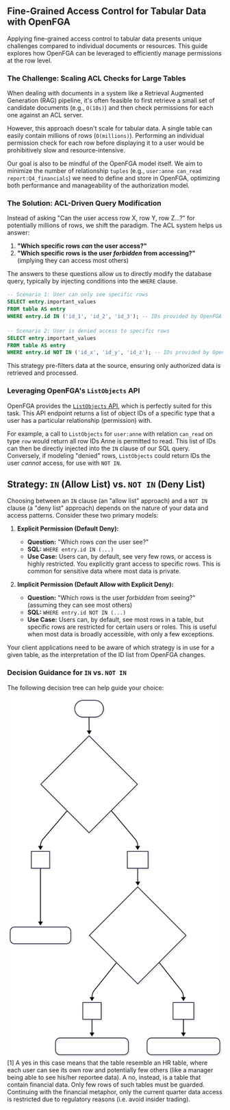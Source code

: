 <!--
With tabular data things differ slightly.

In fact for each table there could be a lot of rows and our goal is to minimize the number
of `tuples` we insert in OpenFGA according to our own.

Additionally, while for documents we could interrogate our ACL server for each document retrieved,
this is not possible with tabular data. This is because the set of documents we need to investigate
in a RAG context is `O(10s)`, while a table can have `0(millions)` rows.

Therefore, the methods use will change. Instead of retrieving the set of documents through RAG
and then further filter based on ACLs, the ACL system helps us constructing the query. Specifically
the `WHERE` clause of the query.

```sql
SELECT entry.important_values
FROM table AS entry
WHERE entry.id IN ("results", "from", "ACL", "here")
-- entry.id NOT IN (...) also works, more on that later.
```

Basically, we are not asking _"can the user read rows 1,2,3,..."_, but, instead,
_"which rows can the user see?"_ or _"which rows the user can't read?"_.

OpenFGA offers an [API](https://openfga.dev/docs/concepts#what-is-a-list-objects-request) exactly for this.
This method returns the objects of a particular type the the user has a relationship with.

## Using `IN (...)` vs `NOT IN (...)`

This is a subject that goes a bit by taste and if you want to use both
depending on the table your clients need to be aware.

I call these two ways of doing things **explicit** and **implicit** permissions respectively.
The first answers the question "Which rows can the user see", the second
"Since the user can see most of the rows, which one he/she is forbidden to see?"

In case, I provided here a suggestion on how to model the authorization for tabular data:

![decison_tree](./imgs/decision_tree_tabular.svg)
[1] A yes in this case means that the table resemble an HR table, where each user can see its own row
and potentially few others (like a manager being able to see his/her reportee data).
A no, instead, is a table that contain financial data. Only few rows of such tables must be
guarded. Continuing with the financial metaphor, only the current quarter data access is
restricted due to regulatory reasons (i.e. avoid insider trading).
-->

## Fine-Grained Access Control for Tabular Data with OpenFGA

Applying fine-grained access control to tabular data presents unique challenges compared to individual documents or resources. This guide explores how OpenFGA can be leveraged to efficiently manage permissions at the row level.

### The Challenge: Scaling ACL Checks for Large Tables

When dealing with documents in a system like a Retrieval Augmented Generation (RAG) pipeline, it's often feasible to first retrieve a small set of candidate documents (e.g., `O(10s)`) and then check permissions for each one against an ACL server.

However, this approach doesn't scale for tabular data. A single table can easily contain millions of rows (`O(millions)`). Performing an individual permission check for each row before displaying it to a user would be prohibitively slow and resource-intensive.

Our goal is also to be mindful of the OpenFGA model itself. We aim to minimize the number of relationship `tuples` (e.g., `user:anne can_read report:Q4_financials`) we need to define and store in OpenFGA, optimizing both performance and manageability of the authorization model.

### The Solution: ACL-Driven Query Modification

Instead of asking "Can the user access row X, row Y, row Z...?" for potentially millions of rows, we shift the paradigm. The ACL system helps us answer:

1.  **"Which specific rows _can_ the user access?"**
2.  **"Which specific rows is the user _forbidden_ from accessing?"** (implying they can access most others)

The answers to these questions allow us to directly modify the database query, typically by injecting conditions into the `WHERE` clause.

```sql
-- Scenario 1: User can only see specific rows
SELECT entry.important_values
FROM table AS entry
WHERE entry.id IN ('id_1', 'id_2', 'id_3'); -- IDs provided by OpenFGA

-- Scenario 2: User is denied access to specific rows
SELECT entry.important_values
FROM table AS entry
WHERE entry.id NOT IN ('id_x', 'id_y', 'id_z'); -- IDs provided by OpenFGA
```

This strategy pre-filters data at the source, ensuring only authorized data is retrieved and processed.

### Leveraging OpenFGA's `ListObjects` API

OpenFGA provides the [`ListObjects` API](https://openfga.dev/docs/concepts#what-is-a-list-objects-request), which is perfectly suited for this task. This API endpoint returns a list of object IDs of a specific type that a user has a particular relationship (permission) with.

For example, a call to `ListObjects` for `user:anne` with relation `can_read` on type `row` would return all row IDs Anne is permitted to read. This list of IDs can then be directly injected into the `IN` clause of our SQL query. Conversely, if modeling "denied" rows, `ListObjects` could return IDs the user _cannot_ access, for use with `NOT IN`.

## Strategy: `IN` (Allow List) vs. `NOT IN` (Deny List)

Choosing between an `IN` clause (an "allow list" approach) and a `NOT IN` clause (a "deny list" approach) depends on the nature of your data and access patterns. Consider these two primary models:

1.  **Explicit Permission (Default Deny):**

    - **Question:** "Which rows _can_ the user see?"
    - **SQL:** `WHERE entry.id IN (...)`
    - **Use Case:** Users can, by default, see very few rows, or access is highly restricted. You explicitly grant access to specific rows. This is common for sensitive data where most data is private.

2.  **Implicit Permission (Default Allow with Explicit Deny):**
    - **Question:** "Which rows is the user _forbidden_ from seeing?" (assuming they can see most others)
    - **SQL:** `WHERE entry.id NOT IN (...)`
    - **Use Case:** Users can, by default, see most rows in a table, but specific rows are restricted for certain users or roles. This is useful when most data is broadly accessible, with only a few exceptions.

Your client applications need to be aware of which strategy is in use for a given table, as the interpretation of the ID list from OpenFGA changes.

### Decision Guidance for `IN` vs. `NOT IN`

The following decision tree can help guide your choice:

![Decision tree for choosing between IN and NOT IN strategies for tabular data ACLs](./imgs/decision_tree_tabular.svg)
[1] A yes in this case means that the table resemble an HR table, where each user can see its own row
and potentially few others (like a manager being able to see his/her reportee data).
A no, instead, is a table that contain financial data. Only few rows of such tables must be
guarded. Continuing with the financial metaphor, only the current quarter data access is
restricted due to regulatory reasons (i.e. avoid insider trading).
